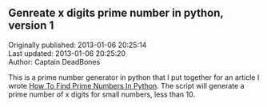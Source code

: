## Genreate x digits prime number in python, version 1  
Originally published: 2013-01-06 20:25:14  
Last updated: 2013-01-06 20:25:20  
Author: Captain DeadBones  
  
This is a prime number generator in python that I put together for an article I wrote [How To Find Prime Numbers In Python](http://thelivingpearl.com/2013/01/06/how-to-find-prime-numbers-in-python/). The script will generate a prime number of x digits for small numbers, less than 10. 